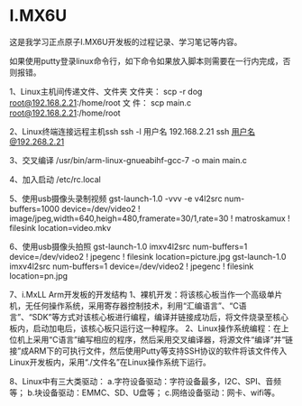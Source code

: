 # I.MX6U
这是我学习正点原子I.MX6U开发板的过程记录、学习笔记等内容。


如果使用putty登录linux命令行，如下命令如果放入脚本则需要在一行内完成，否则报错。

1、Linux主机间传递文件、文件夹
	文件夹： scp -r dog root@192.168.2.21:/home/root
	文  件： scp main.c root@192.168.2.21:/home/root
	
2、Linux终端连接远程主机ssh
	ssh -l 用户名 192.168.2.21
	ssh  用户名@192.268.2.21
	
3、交叉编译
	/usr/bin/arm-linux-gnueabihf-gcc-7 -o main main.c
	
4、加入启动
      /etc/rc.local

5、使用usb摄像头录制视频
	gst-launch-1.0 -vvv -e v4l2src num-buffers=1000 device=/dev/video2 ! image/jpeg,width=640,heigh=480,framerate=30/1,rate=30 ! matroskamux ! filesink location=video.mkv
	
6、使用usb摄像头拍照
	gst-launch-1.0 imxv4l2src num-buffers=1 device=/dev/video2 ! jpegenc ! filesink location=picture.jpg
	gst-launch-1.0 imxv4l2src num-buffers=1 device=/dev/video2 ! jpegenc ! filesink location=pn.jpg
	
7、i.MxLL Arm开发板的开发结构
	1、裸机开发：将该核心板当作一个高级单片机，无任何操作系统，采用寄存器控制技术，利用“汇编语言”、“C语言”、“SDK”等方式对该核心板进行编程，编译并链接成功后，将文件烧录至核心板内，启动加电后，该核心板只运行这一种程序。
    2、Linux操作系统编程：在上位机上采用“C语言”编写相应的程序，然后采用交叉编译器，将源文件“编译”并“链接”成ARM下的可执行文件，然后使用Putty等支持SSH协议的软件将该文件传入Linux开发板内，采用“./文件名”在Linux操作系统下运行。
	
8、Linux中有三大类驱动：
	a.字符设备驱动：字符设备最多，I2C、SPI、音频等；
	b.块设备驱动：EMMC、SD、U盘等；
	c.网络设备驱动：网卡、wifi等。
